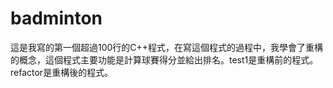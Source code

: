 # badminton
這是我寫的第一個超過100行的C++程式，在寫這個程式的過程中，我學會了重構的概念，這個程式主要功能是計算球賽得分並給出排名。test1是重構前的程式。refactor是重構後的程式。
